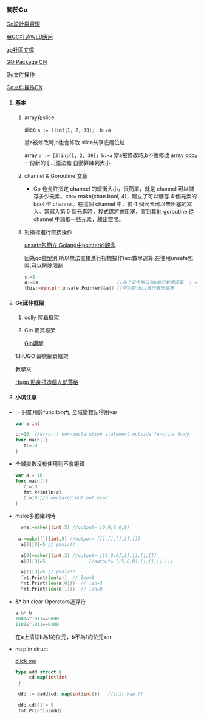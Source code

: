### 關於Go

   [Go設計與實現](https://draveness.me/golang/docs/part3-runtime/ch06-concurrency/golang-channel/)

   [用GO打造WEB應用](https://willh.gitbook.io/build-web-application-with-golang-zhtw/04.0)

   [go社區文檔](https://learnku.com/go/docs)

   [GO Package CN](https://studygolang.com/pkgdoc)

   [Go文件操作](https://www.devdungeon.com/content/working-files-go)

   [Go文件操作CN](https://mp.weixin.qq.com/s/dQUEq0lJekEUH4CHEMwANw)
1. #### 基本
   1. array和slice
   
      slice
      ```a := []int{1, 2, 30};  b:=a```      
      
      當a被修改時,b也會修改 slice共享底層位址
   
      array
      ```a := [3]int{1, 2, 30}; b:=a``` 
      當a被修改時,b不會修改 array coby一份新的
      [...]語法糖 自動算陣列大小
   
   2. channel & Goroutine
      [文章](https://zhuanlan.zhihu.com/p/55295257)
      
      - Go 也允許指定 channel 的緩衝大小，很簡單，就是 channel 可以儲存多少元素。ch:= make(chan bool, 4)，建立了可以儲存 4 個元素的 bool 型 channel。在這個 channel 中，前 4 個元素可以無阻塞的寫入。當寫入第 5 個元素時，程式碼將會阻塞，直到其他 goroutine 從 channel 中讀取一些元素，騰出空間。
   
   3. 對指標進行直接操作
      
      [unsafe包簡介 Golang中pointer的觀念](https://www.mdeditor.tw/pl/gr8H/zh-tw)

      因為go強型別,所以無法直接進行指標操作(ex:數學運算,在使用unsafe包時,可以解除限制

      ```go
      s:=1
      a:=&s                             //為了安全無法對a進行數學運算  ; == 除外
      this:=uintptr(unsafe.Pointer(&a)) //可以對this進行數學運算
      
      ```
      

2. #### Go延伸框架
   1. colly 
   爬蟲框架
   1. Gin
   網頁框架

      [Gin講解](https://github.com/overnote/over-golang/blob/master/05-%E5%B8%B8%E7%94%A8%E6%A1%86%E6%9E%B6/gin-01-%E5%9F%BA%E6%9C%AC%E4%BD%BF%E7%94%A8.md)

   1.HUGO
   靜態網頁框架

      教學文

      [Hugo 貼身打造個人部落格](https://ithelp.ithome.com.tw/users/20106430/ironman/3613)

3. #### 小坑注意
- := 只能用於funciton內, 全域變數記得用var
   ```go
   var a int

   c:=10  //error!! non-declaration statement outside function body
   func main(){
      b:=10 
   }
   ```
- 全域變數沒有使用到不會報錯
   ```go
   var a = 10
   func main(){
      c:=10
      fmt.Println(c)
      b:=10 //b declared but not used 
   }
   ```
- make多維陣列時
  ```go
	one:=make([]int,5) //output= [0,0,0,0,0]
	
   a:=make([][]int,5) //output= [[],[],[],[],[]] 
	a[0][0]=5 // panic!!

	a[0]=make([]int,3) //output= [[0,0,0],[],[],[],[]]
	a[0][0]=5 				 //output= [[5,0,0],[],[],[],[]]

	a[1][0]=5 // panic!!
	fmt.Print(len(a))  // len=5
	fmt.Print(len(a[0]))  // len=3
	fmt.Print(len(a[1]))  // len=0

  ```
- &* bit clear Operators運算符
  ```go
  a &* b 
  1001&^1011==0000
  1101&^1011==0100
  ```
  在a上清除b為1的位元，b不為1的位元xor
  
- map in struct
  
   [click me](https://stackoverflow.com/questions/34972157/structure-with-nested-maps-golang)

   ```go
   type add struct {
		cd map[int]int
	}

	ddd := &add{cd: map[int]int{}}   //init map !!

	ddd.cd[4] = 5
	fmt.Println(ddd)
   ```